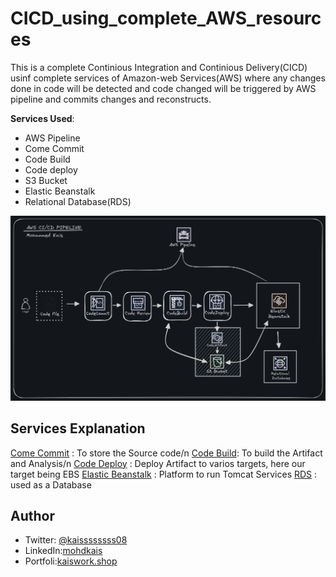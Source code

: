 # CICD_using_complete_AWS_resources

This is a complete Continious Integration and Continious Delivery(CICD) usinf complete services of Amazon-web Services(AWS)
where any changes done in code will be detected and code changed will be triggered by AWS pipeline and commits changes and reconstructs.

**Services Used**:

- AWS Pipeline
- Come Commit
- Code Build
- Code deploy
- S3 Bucket
- Elastic Beanstalk
- Relational Database(RDS)

![Architecture Diagram](Architecture.png)

## Services Explanation
<u>Come Commit</u> : To store the Source code/n
<u>Code Build</u>: To build the Artifact and Analysis/n
<u>Code Deploy</u> : Deploy Artifact to varios targets, here our target being EBS
<u>Elastic Beanstalk</u> : Platform to run Tomcat Services
<u>RDS</u> : used as a Database

## Author
- Twitter: [@kaissssssss08](https://twitter.com/kaissssssss08)
- LinkedIn:[mohdkais](https://www.linkedin.com/in/mohdkais/)
- Portfoli:[kaiswork.shop](https://www.kaiswork.shop)
